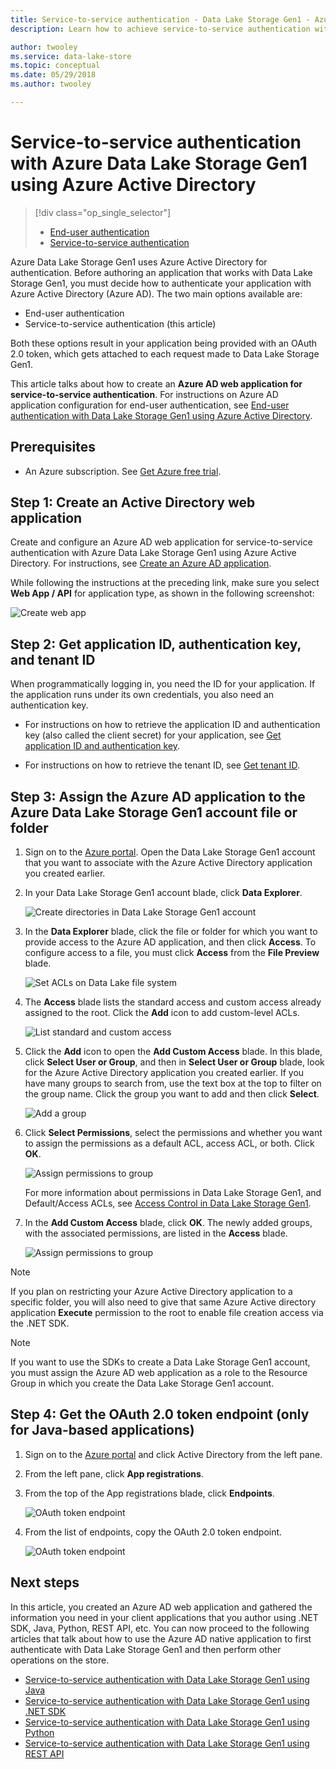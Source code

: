 ```yaml
---
title: Service-to-service authentication - Data Lake Storage Gen1 - Azure
description: Learn how to achieve service-to-service authentication with Azure Data Lake Storage Gen1 using Azure Active Directory.

author: twooley
ms.service: data-lake-store
ms.topic: conceptual
ms.date: 05/29/2018
ms.author: twooley

---
```

# Service-to-service authentication with Azure Data Lake Storage Gen1 using Azure Active Directory
> [!div class="op_single_selector"]
> * [End-user authentication](data-lake-store-end-user-authenticate-using-active-directory.md)
> * [Service-to-service authentication](data-lake-store-service-to-service-authenticate-using-active-directory.md)
> 
>  

Azure Data Lake Storage Gen1 uses Azure Active Directory for authentication. Before authoring an application that works with Data Lake Storage Gen1, you must decide how to authenticate your application with Azure Active Directory (Azure AD). The two main options available are:

* End-user authentication 
* Service-to-service authentication (this article) 

Both these options result in your application being provided with an OAuth 2.0 token, which gets attached to each request made to Data Lake Storage Gen1.

This article talks about how to create an **Azure AD web application for service-to-service authentication**. For instructions on Azure AD application configuration for end-user authentication, see [End-user authentication with Data Lake Storage Gen1 using Azure Active Directory](data-lake-store-end-user-authenticate-using-active-directory.md).

## Prerequisites
* An Azure subscription. See [Get Azure free trial](https://azure.microsoft.com/pricing/free-trial/).

## Step 1: Create an Active Directory web application

Create and configure an Azure AD web application for service-to-service authentication with Azure Data Lake Storage Gen1 using Azure Active Directory. For instructions, see [Create an Azure AD application](../active-directory/develop/howto-create-service-principal-portal.md).

While following the instructions at the preceding link, make sure you select **Web App / API** for application type, as shown in the following screenshot:

![Create web app](./media/data-lake-store-authenticate-using-active-directory/azure-active-directory-create-web-app.png "Create web app")

## Step 2: Get application ID, authentication key, and tenant ID
When programmatically logging in, you need the ID for your application. If the application runs under its own credentials, you also need an authentication key.

* For instructions on how to retrieve the application ID and authentication key (also called the client secret) for your application, see [Get application ID and authentication key](../active-directory/develop/howto-create-service-principal-portal.md#get-tenant-and-app-id-values-for-signing-in).

* For instructions on how to retrieve the tenant ID, see [Get tenant ID](../active-directory/develop/howto-create-service-principal-portal.md#get-tenant-and-app-id-values-for-signing-in).

## Step 3: Assign the Azure AD application to the Azure Data Lake Storage Gen1 account file or folder


1. Sign on to the [Azure portal](https://portal.azure.com). Open the Data Lake Storage Gen1 account that you want to associate with the Azure Active Directory application you created earlier.
2. In your Data Lake Storage Gen1 account blade, click **Data Explorer**.
   
    ![Create directories in Data Lake Storage Gen1 account](./media/data-lake-store-authenticate-using-active-directory/adl.start.data.explorer.png "Create directories in Data Lake account")
3. In the **Data Explorer** blade, click the file or folder for which you want to provide access to the Azure AD application, and then click **Access**. To configure access to a file, you must click **Access** from the **File Preview** blade.
   
    ![Set ACLs on Data Lake file system](./media/data-lake-store-authenticate-using-active-directory/adl.acl.1.png "Set ACLs on Data Lake file system")
4. The **Access** blade lists the standard access and custom access already assigned to the root. Click the **Add** icon to add custom-level ACLs.
   
    ![List standard and custom access](./media/data-lake-store-authenticate-using-active-directory/adl.acl.2.png "List standard and custom access")
5. Click the **Add** icon to open the **Add Custom Access** blade. In this blade, click **Select User or Group**, and then in **Select User or Group** blade, look for the Azure Active Directory application you created earlier. If you have many groups to search from, use the text box at the top to filter on the group name. Click the group you want to add and then click **Select**.
   
    ![Add a group](./media/data-lake-store-authenticate-using-active-directory/adl.acl.3.png "Add a group")
6. Click **Select Permissions**, select the permissions and whether you want to assign the permissions as a default ACL, access ACL, or both. Click **OK**.
   
    ![Assign permissions to group](./media/data-lake-store-authenticate-using-active-directory/adl.acl.4.png "Assign permissions to group")
   
    For more information about permissions in Data Lake Storage Gen1, and Default/Access ACLs, see [Access Control in Data Lake Storage Gen1](data-lake-store-access-control.md).
7. In the **Add Custom Access** blade, click **OK**. The newly added groups, with the associated permissions, are listed in the **Access** blade.
   
    ![Assign permissions to group](./media/data-lake-store-authenticate-using-active-directory/adl.acl.5.png "Assign permissions to group")

> [!NOTE]
> If you plan on restricting your Azure Active Directory application to a specific folder, you will also need to give that same Azure Active directory application **Execute** permission to the root to enable file creation access via the .NET SDK.

> [!NOTE]
> If you want to use the SDKs to create a Data Lake Storage Gen1 account, you must assign the Azure AD web application as a role to the Resource Group in which you create the Data Lake Storage Gen1 account.
> 
>

## Step 4: Get the OAuth 2.0 token endpoint (only for Java-based applications)

1. Sign on to the [Azure portal](https://portal.azure.com) and click Active Directory from the left pane.

2. From the left pane, click **App registrations**.

3. From the top of the App registrations blade, click **Endpoints**.

	![OAuth token endpoint](./media/data-lake-store-authenticate-using-active-directory/oauth-token-endpoint.png "OAuth token endpoint")

4. From the list of endpoints, copy the OAuth 2.0 token endpoint.

	![OAuth token endpoint](./media/data-lake-store-authenticate-using-active-directory/oauth-token-endpoint-1.png "OAuth token endpoint")   

## Next steps
In this article, you created an Azure AD web application and gathered the information you need in your client applications that you author using .NET SDK, Java, Python, REST API, etc. You can now proceed to the following articles that talk about how to use the Azure AD native application to first authenticate with Data Lake Storage Gen1 and then perform other operations on the store.

* [Service-to-service authentication with Data Lake Storage Gen1 using Java](data-lake-store-service-to-service-authenticate-java.md)
* [Service-to-service authentication with Data Lake Storage Gen1 using .NET SDK](data-lake-store-service-to-service-authenticate-net-sdk.md)
* [Service-to-service authentication with Data Lake Storage Gen1 using Python](data-lake-store-service-to-service-authenticate-python.md)
* [Service-to-service authentication with Data Lake Storage Gen1 using REST API](data-lake-store-service-to-service-authenticate-rest-api.md)


